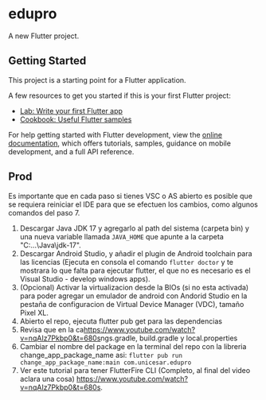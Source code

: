 # edupro

A new Flutter project.

## Getting Started

This project is a starting point for a Flutter application.

A few resources to get you started if this is your first Flutter project:

- [Lab: Write your first Flutter app](https://docs.flutter.dev/get-started/codelab)
- [Cookbook: Useful Flutter samples](https://docs.flutter.dev/cookbook)

For help getting started with Flutter development, view the
[online documentation](https://docs.flutter.dev/), which offers tutorials,
samples, guidance on mobile development, and a full API reference.

## Prod

Es importante que en cada paso si tienes VSC o AS abierto es posible que se requiera reiniciar el IDE para que se efectuen los cambios, como algunos comandos del paso 7.

1. Descargar Java JDK 17 y agregarlo al path del sistema (carpeta bin) y una nueva variable llamada ```JAVA_HOME``` que apunte a la carpeta "C:...\Java\jdk-17".
2. Descargar Android Studio, y añadir el plugin de Android toolchain para las licencias (Ejecuta en consola el comando ```flutter doctor``` y te mostrara lo que falta para ejecutar flutter, el que no es necesario es el Visual Studio - develop windows apps).
3. (Opcional) Activar la virtualizacion desde la BIOs (si no esta activada) para poder agregar un emulador de android  con Andorid Studio en la pestaña de configuracion de Virtual Device Manager (VDC), tamaño Pixel XL.
4. Abierto el repo, ejecuta flutter pub get para las dependencias
5. Revisa que en la ca<https://www.youtube.com/watch?v=nqAIz7Pkbp0&t=680s>ngs.gradle, build.gradle y local.properties
6. Cambiar el nombre del package en la terminal del repo con la libreria change_app_package_name asi:
```flutter pub run change_app_package_name:main com.unicesar.edupro```
7. Ver este tutorial  para tener FlutterFire CLI (Completo, al final del video aclara una cosa) <https://www.youtube.com/watch?v=nqAIz7Pkbp0&t=680s>.
